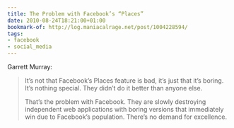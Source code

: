 ```yaml
---
title: The Problem with Facebook’s “Places”
date: 2010-08-24T18:21:00+01:00
bookmark-of: http://log.maniacalrage.net/post/1004228594/
tags:
- facebook
- social_media
---
```

Garrett Murray:

> It’s not that Facebook’s Places feature is bad, it’s just that it’s boring. It’s nothing special. They didn’t do it better than anyone else.
>
> That’s the problem with Facebook. They are slowly destroying independent web applications with boring versions that immediately win due to Facebook’s population. There’s no demand for excellence.
